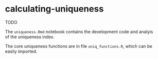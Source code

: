# calculating-uniqueness

TODO

The `uniqueness.Rmd` notebook contains the development code and analyis of the uniqueness index.

The core uniqueness functions are in file `uniq_functions.R`, which can be easily imported.